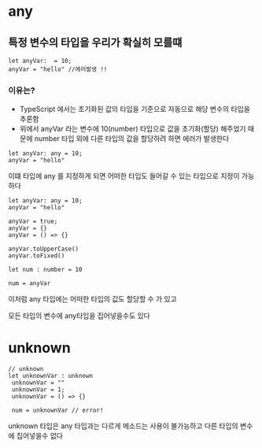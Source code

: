 # any
## 특정 변수의 타입을 우리가 확실히 모를떄 

```
let anyVar:  = 10;
anyVar = "hello" //에러발생 !!
```

### 이유는?

+ TypeScript 에서는 초기화된 값의 타입을 기준으로 자동으로 해당 변수의 타입을 추론함 
+ 위에서 anyVar 라는 변수에 10(number) 타입으로 값을 초기화(할당) 해주었기 때문에 number 타입 외에 다른 타입의 값을 할당하려 하면 에러가 발생한다

```
let anyVar: any = 10;
anyVar = "hello"
```

이떄 타입에 any 를 지정하게 되면 어떠한 타입도 들어갈 수 있는 타입으로 지정이 가능하다

```
let anyVar: any = 10;
anyVar = "hello"

anyVar = true;
anyVar = {}
anyVar = () => {} 

anyVar.toUpperCase()
anyVar.toFixed()

let num : number = 10

num = anyVar
```

이처럼 any 타입에는 어떠한 타입의 값도 할당할 수 가 있고

모든 타입의 변수에  any타입을 집어넣을수도 있다 

# unknown

```
// unknown
let unknownVar : unknown
 unknownVar = ""
 unknownVar = 1;
 unknownVar = () => {}

 num = unknownVar // error!
```

unknown 타입은 any 타입과는 다르게 
메소드는 사용이 불가능하고 
다른 타입의 변수에 집어넣을수 없다 